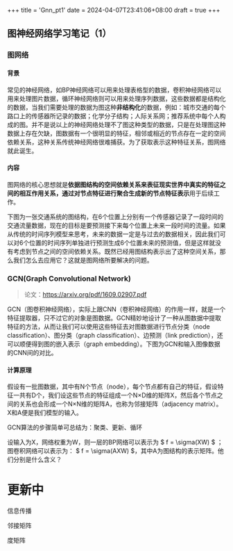 +++
title = 'Gnn_pt1'
date = 2024-04-07T23:41:06+08:00
draft = true
+++

## 图神经网络学习笔记（1）

### 图网络

#### 背景

​	常见的神经网络，如BP神经网络可以用来处理表格型的数据，卷积神经网络可以用来处理图片数据，循环神经网络则可以用来处理序列数据，这些数据都是结构化的数据，当我们需要处理的数据为图这种**非结构化**的数据，例如：城市交通的每个路口上的传感器所记录的数据；化学分子结构；人际关系网；推荐系统中每个人构成的图。并不是说以上的神经网络处理不了图这种类型的数据，只是在处理图这种数据上存在欠缺，图数据有一个很明显的特征，相邻或相近的节点存在一定的空间依赖关系，这种关系传统神经网络很难捕获。为了获取表示这种特征关系，图网络就此诞生。

#### 内容

​	图网络的核心思想就是**依据图结构的空间依赖关系来表征现实世界中真实的特征之间的相互作用关系，通过对节点特征进行聚合生成新的节点特征表示**用于后续工作。

​	下图为一张交通系统的图结构，在6个位置上分别有一个传感器记录了一段时间的交通流量数据，现在的目标是要预测接下来每个位置上未来一段时间的流量。如果从传统的时间序列模型来思考，未来的数据一定是与过去的数据相关，因此我们可以对6个位置的时间序列单独进行预测生成6个位置未来的预测值，但是这样就没有考虑到节点之间的空间依赖关系。既然已经用图结构表示出了这种空间关系，那么我们怎么去应用它？这就是图网络所要解决的问题。

<!-- ![](/Users/didi/Documents/p0.webp) -->

### GCN(Graph Convolutional Network)

>  论文：https://arxiv.org/pdf/1609.02907.pdf

​	GCN（图卷积神经网络），实际上跟CNN（卷积神经网络）的作用一样，就是一个特征提取器，只不过它的对象是图数据。GCN精妙地设计了一种从图数据中提取特征的方法，从而让我们可以使用这些特征去对图数据进行节点分类（node classification）、图分类（graph classification）、边预测（link prediction），还可以顺便得到图的嵌入表示（graph embedding）。下图为GCN和输入图像数据的CNN间的对比。

<!-- ![](/Users/didi/Documents/p1.png) -->

#### 计算原理

​	假设有一批图数据，其中有N个节点（node），每个节点都有自己的特征，假设特征一共有D个，我们设这些节点的特征组成一个N×D维的矩阵X，然后各个节点之间的关系也会形成一个N×N维的矩阵A，也称为邻接矩阵（adjacency matrix）。X和A便是我们模型的输入。

GCN算法的步骤简单可总结为：聚类、更新、循环

设输入为X，网络权重为W，则一层的BP网络可以表示为 $ f = \sigma(XW) $ ；图卷积网络可以表示为： $ f = \sigma(AXW) $，其中A为图结构的表示矩阵。他们分别是什么含义？

# 更新中

信息传播

邻接矩阵

度矩阵